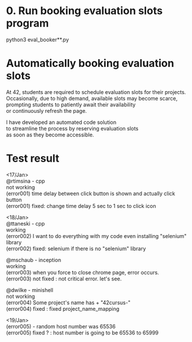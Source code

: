 # 0. Run booking evaluation slots program  

python3 eval_booker**.py  

# Automatically booking evaluation slots  

At 42, students are required to schedule evaluation slots for their projects.  
Occasionally, due to high demand, available slots may become scarce,  
prompting students to patiently await their availability  
or continuously refresh the page.  

I have developed an automated code solution  
to streamline the process by reserving evaluation slots  
as soon as they become accessible.  




# Test result  

<17/Jan>  
@rtimsina - cpp  
not working  
(error001) time delay between click button is shown and actually click button  
(error001) fixed: change time delay 5 sec to 1 sec to click icon  

<18/Jan>  
@ttaneski - cpp  
working  
(error002) I want to do everything with my code even installing "selenium" library  
(error002) fixed: selenium if there is no "selenium" library  

@mschaub - inception  
working  
(error003) when you force to close chrome page, error occurs.  
(error003) not fixed : not critical error. let's see.  

@dwilke - minishell  
not working  
(error004) Some project's name has + "42cursus-"  
(error004) fixed : fixed project_name_mapping  


<19/Jan>  
(error005) - random host number was 65536  
(error005) fixed ? : host number is going to be 65536 to 65999  

